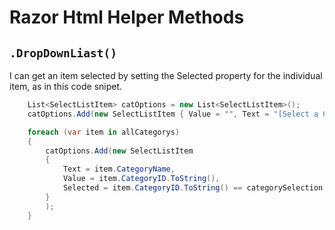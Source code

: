 # Razor Html Helper Methods

## `.DropDownLiast()`

I can get an item selected by setting the Selected property for the individual item, as in this code snipet. 

```csharp
    List<SelectListItem> catOptions = new List<SelectListItem>();
    catOptions.Add(new SelectListItem { Value = "", Text = "[Select a Category]" });

    foreach (var item in allCategorys)
    {
        catOptions.Add(new SelectListItem
        {
            Text = item.CategoryName,
            Value = item.CategoryID.ToString(),
            Selected = item.CategoryID.ToString() == categorySelection
        }
        );
    }
```

